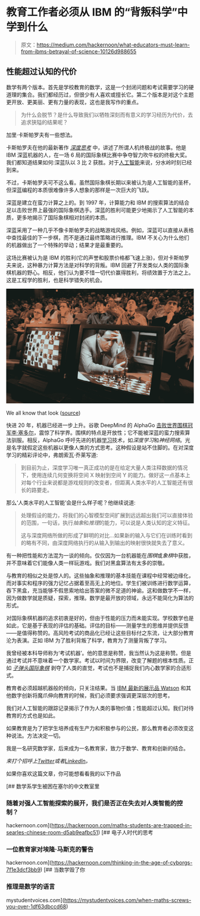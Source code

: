 # 教育工作者必须从 IBM 的“背叛科学”中学到什么

> 原文：<https://medium.com/hackernoon/what-educators-must-learn-from-ibms-betrayal-of-science-10126d988655>

## 性能超过认知的代价

数学有两个版本。首先是学校教育的数学，这是一个封闭问题和考试需要学习的硬道理的集合。我们都经历过，但很少有人喜欢或擅长它。第二个版本是对这个主题更开放、更美丽、更有力量的表现，这也是我写作的重点。

> 为什么会脱节？是什么导致我们以牺牲深刻而有意义的学习经历为代价，去追求狭隘的结果呢？

加里·卡斯帕罗夫有一些想法。

卡斯帕罗夫在他的最新著作 [*深度思考*](http://www.kasparov.com/deep-thinking-ai/) 中，讲述了所谓人机终极战的故事。他是 IBM 深蓝机器的人，在一场 6 局的国际象棋比赛中争夺智力吹牛权的终极大奖。我们都知道结果如何:深蓝队以 3 比 2 获胜。对于[人工智能](https://hackernoon.com/tagged/artificial-intelligence)来说，分水岭时刻已经到来。

不过，卡斯帕罗夫可不这么看。虽然国际象棋长期以来被认为是人工智能的圣杯，但深蓝编程的本质很难像许多人想象的那样是一次巨大的飞跃。

深蓝是建立在蛮力计算之上的。到 1997 年，计算能力和 IBM 的搜索算法的结合足以击败世界上最强的国际象棋选手。深蓝的胜利可能更少地揭示了人工智能的本质，更多地揭示了国际象棋相对封闭的本质。

深蓝采用了一种几乎不像卡斯帕罗夫的战略游戏风格。例如，深蓝可以直接从表格中查找最佳的下一步棋，而不是通过最终策略进行推理。IBM 不关心为什么他们的机器做出了一个特殊的举动；结果才是最重要的。

这场比赛被认为是 IBM 的胜利(它的声誉和股票价格都飞速上涨)，但对卡斯帕罗夫来说，这种暴力计算方法是对科学的背叛。IBM 回避了开发类似人类的国际象棋机器的野心。相反，他们认为要不惜一切代价赢得胜利，将绩效置于方法之上。这是工程学的胜利，也是科学错失的机会。

![](img/c611eed3c24a9bc22d72ac465344785b.png)

We all know that look ([source](http://hplusmagazine.com/2014/12/29/double-feature-computer-chess-vs-game-kasparov-machine/))

快进 20 年，机器已经进一步上升。谷歌 DeepMind 的 AlphaGo [击败世界围棋冠军李·塞多尔](https://www.theatlantic.com/technology/archive/2016/03/the-invisible-opponent/475611/)，震惊了科学界。围棋的特点是开放性；它不能被深蓝的蛮力搜索算法驯服。相反，AlphaGo 呼吁先进的机器[学习](https://hackernoon.com/tagged/learning)技术，如*深度学习*和*神经网络*。光是名字就假定这些机器以更像人类的方式思考。这种假设是站不住脚的。在对深度学习的精彩评论中，弗朗索瓦·乔莱写道:

> 到目前为止，深度学习唯一真正成功的是在给定大量人类注释数据的情况下，使用连续几何变换将空间 X 映射到空间 Y 的能力。做好这一点基本上对每个行业来说都是游戏规则的改变者，但距离人类水平的人工智能还有很长的路要走。

那么‘人类水平的人工智能’会是什么样子呢？他继续说道:

> 处理假设的能力，将我们的心智模型空间扩展到远远超出我们可以直接体验的范围，一句话，执行*抽象*和*推理*的能力，可以说是人类认知的定义特征。
> 
> 这与深度网络所做的形成了鲜明的对比…如果新的输入与它们在训练时看到的略有不同，由深度网络执行的从输入到输出的映射很快就失去了意义。

有一种把性能和方法混为一谈的倾向。仅仅因为一台机器能在*围棋*或*象棋*中获胜，并不意味着它们能像人类一样玩游戏。我们对黑盒算法有太多的崇敬。

与教育的相似之处是惊人的。这些抽象和推理的基本技能在课程中经常被边缘化，而对事实和程序的强力记忆占据着至高无上的地位。学生们被训练进行数学运算，吞下黑盒，充当能够不假思索地给出答案的微不足道的神谕。这和做数学不一样，因为做数学就是质疑，探索，推理。数学是最开放的领域，永远不能简化为算法的形式。

对国际象棋机器的追求初衷是好的，但由于性能的压力而未能实现。学校数学也是如此，它是基于表现的评估的基础。评估的目标——测量学生的思维并提供反馈——是值得称赞的。高风险考试的商品化已经让这些目标付之东流，让大部分教育沦为表演。正如 IBM 为了胜利背叛了科学，教育为了测量背叛了学习。

我曾经被本科导师称为‘考试机器’。他的意思是称赞，我当然认为这是称赞。但是通过考试并不意味着一个数学家。考试以时间为界限，改变了解题的根本性质。正如 [*子弹头国际象棋*](https://www.thespruce.com/speed-chess-basics-611238) 剥夺了人类的直觉，考试也不是捕捉我们内心数学家的合适形式。

教育者必须超越机器般的倾向，只关注结果。当 [IBM 最新的展示品 Watson](https://www.ibm.com/watson/) 和其他数字创新将魔爪伸向教育的时候，我们必须要求强调更深层次的思考。

我们对人工智能的跟踪记录揭示了作为人类的事物价值；性能超过认知。我们对待教育的方式也是如此。

如果教育是为了把学生培养成有生产力和积极参与的公民，那么教育者必须改变这种说法。方法决定一切。

我是一名研究数学家，后来成为一名教育家，致力于数学、教育和创新的结合。

*来打个招呼上*[*Twitter*](https://twitter.com/fjmubeen)*或者*[*LinkedIn*](https://uk.linkedin.com/in/junaidmubeen)*。*

如果你喜欢这篇文章，你可能想看看我的以下作品

[](https://hackernoon.com/maths-students-are-trapped-in-searles-chinese-room-d5ab9eafbc51) [## 数学系学生被困在塞尔的中文教室里

### 随着对强人工智能探索的展开，我们是否正在失去对人类智能的控制？

hackernoon.com](https://hackernoon.com/maths-students-are-trapped-in-searles-chinese-room-d5ab9eafbc51) [](https://hackernoon.com/thinking-in-the-age-of-cyborgs-7f1e3dcf3bb9) [## 电子人时代的思考

### 一位教育家对埃隆·马斯克的警告

hackernoon.com](https://hackernoon.com/thinking-in-the-age-of-cyborgs-7f1e3dcf3bb9) [](https://mystudentvoices.com/when-maths-screws-you-over-1df63dbccd68) [## 当数学毁了你

### 推理是数学的语言

mystudentvoices.com](https://mystudentvoices.com/when-maths-screws-you-over-1df63dbccd68)